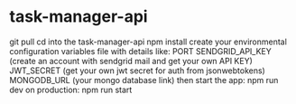 # task-manager-api

git pull
cd into the task-manager-api
npm install
create your environmental configuration variables file with details like:
PORT
SENDGRID_API_KEY (create an account with sendgrid mail and get your own API KEY)
JWT_SECRET (get your own jwt secret for auth from jsonwebtokens)
MONGODB_URL (your mongo database link)
then start the app: npm run dev
on production: npm run start